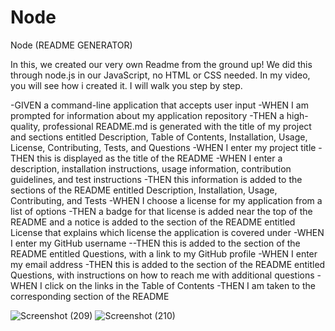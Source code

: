 # Node
Node (README GENERATOR)



In this, we created our very own Readme from the ground up! We did this through node.js in our JavaScript, no HTML or CSS needed. 
In my video, you will see how i created it. I will walk you step by step.



-GIVEN a command-line application that accepts user input
-WHEN I am prompted for information about my application repository
-THEN a high-quality, professional README.md is generated with the title of my project and sections entitled Description, Table of Contents, Installation, Usage, License, Contributing, Tests, and Questions
-WHEN I enter my project title
-THEN this is displayed as the title of the README
-WHEN I enter a description, installation instructions, usage information, contribution guidelines, and test instructions
-THEN this information is added to the sections of the README entitled Description, Installation, Usage, Contributing, and Tests
-WHEN I choose a license for my application from a list of options
-THEN a badge for that license is added near the top of the README and a notice is added to the section of the README entitled License that explains which license the application is covered under
-WHEN I enter my GitHub username
--THEN this is added to the section of the README entitled Questions, with a link to my GitHub profile
-WHEN I enter my email address
-THEN this is added to the section of the README entitled Questions, with instructions on how to reach me with additional questions
-WHEN I click on the links in the Table of Contents
-THEN I am taken to the corresponding section of the README




![Screenshot (209)](https://user-images.githubusercontent.com/83887301/128449742-fb61677e-5bbe-4e72-8d86-cd503dd8be98.png)
![Screenshot (210)](https://user-images.githubusercontent.com/83887301/128449743-0ebcb076-aff8-44cd-a0bd-f3db4d6ea240.png)


